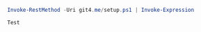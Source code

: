 ```ps1 Windows
Invoke-RestMethod -Uri git4.me/setup.ps1 | Invoke-Expression
```
```shell MacOS
Test
```